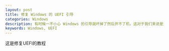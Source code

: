 ```yaml
---
layout: post
title: 修复 Windows 的 UEFI 引导
categories: Windows
description: 有时候一不小心 Windows 的引导就坏掉了然后开不了机，这对于我们来说是至关重要的毕竟很多的资料和搭建好的各种环境都在这个系统里面
keywords: Windows, UEFI
---
```

这是修复UEFI的教程

